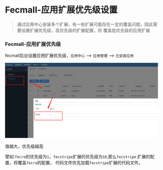 Fecmall-应用扩展优先级设置
==============

> 通过应用中心安装多个扩展，有一些扩展可能存在一定的覆盖问题，因此需要设置扩展优先级，高优先级的扩展配置，将
> 覆盖低优先级的应用扩展

### Fecmall-应用扩展优先级

fecmall后台设置应用扩展优先级，`应用中心`   --> `应用管理`  -->  `已安装应用`


![](images/20210618180958.png)


值越大，优先级越高

譬如:`fecro`的优先级为`1`，`fecstripe`扩展的优先级为`10`,那么`fecstripe`
扩展的配置，将覆盖`fecro`的配置，
代码文件优先加载`fecstripe`扩展的代码文件。




















